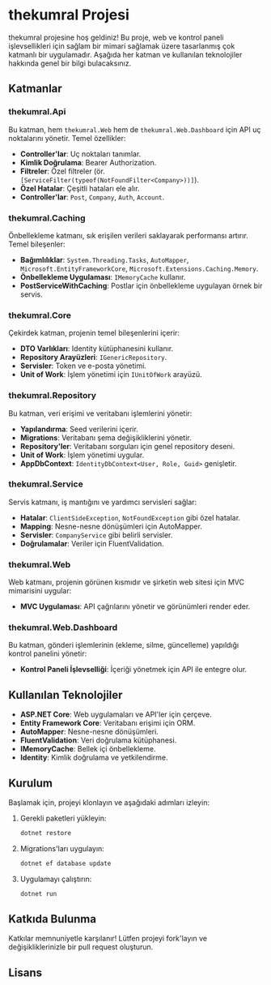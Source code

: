 # thekumral Projesi

thekumral projesine hoş geldiniz! Bu proje, web ve kontrol paneli işlevsellikleri için sağlam bir mimari sağlamak üzere tasarlanmış çok katmanlı bir uygulamadır. Aşağıda her katman ve kullanılan teknolojiler hakkında genel bir bilgi bulacaksınız.

## Katmanlar

### thekumral.Api
Bu katman, hem `thekumral.Web` hem de `thekumral.Web.Dashboard` için API uç noktalarını yönetir. Temel özellikler:
- **Controller'lar**: Uç noktaları tanımlar.
- **Kimlik Doğrulama**: Bearer Authorization.
- **Filtreler**: Özel filtreler (ör. `[ServiceFilter(typeof(NotFoundFilter<Company>))]`).
- **Özel Hatalar**: Çeşitli hataları ele alır.
- **Controller'lar**: `Post`, `Company`, `Auth`, `Account`.

### thekumral.Caching
Önbellekleme katmanı, sık erişilen verileri saklayarak performansı artırır. Temel bileşenler:
- **Bağımlılıklar**: `System.Threading.Tasks`, `AutoMapper`, `Microsoft.EntityFrameworkCore`, `Microsoft.Extensions.Caching.Memory`.
- **Önbellekleme Uygulaması**: `IMemoryCache` kullanır.
- **PostServiceWithCaching**: Postlar için önbellekleme uygulayan örnek bir servis.

### thekumral.Core
Çekirdek katman, projenin temel bileşenlerini içerir:
- **DTO Varlıkları**: Identity kütüphanesini kullanır.
- **Repository Arayüzleri**: `IGenericRepository`.
- **Servisler**: Token ve e-posta yönetimi.
- **Unit of Work**: İşlem yönetimi için `IUnitOfWork` arayüzü.

### thekumral.Repository
Bu katman, veri erişimi ve veritabanı işlemlerini yönetir:
- **Yapılandırma**: Seed verilerini içerir.
- **Migrations**: Veritabanı şema değişikliklerini yönetir.
- **Repository'ler**: Veritabanı sorguları için genel repository deseni.
- **Unit of Work**: İşlem yönetimi uygular.
- **AppDbContext**: `IdentityDbContext<User, Role, Guid>` genişletir.

### thekumral.Service
Servis katmanı, iş mantığını ve yardımcı servisleri sağlar:
- **Hatalar**: `ClientSideException`, `NotFoundException` gibi özel hatalar.
- **Mapping**: Nesne-nesne dönüşümleri için AutoMapper.
- **Servisler**: `CompanyService` gibi belirli servisler.
- **Doğrulamalar**: Veriler için FluentValidation.

### thekumral.Web
Web katmanı, projenin görünen kısmıdır ve şirketin web sitesi için MVC mimarisini uygular:
- **MVC Uygulaması**: API çağrılarını yönetir ve görünümleri render eder.

### thekumral.Web.Dashboard
Bu katman, gönderi işlemlerinin (ekleme, silme, güncelleme) yapıldığı kontrol panelini yönetir:
- **Kontrol Paneli İşlevselliği**: İçeriği yönetmek için API ile entegre olur.

## Kullanılan Teknolojiler

- **ASP.NET Core**: Web uygulamaları ve API'ler için çerçeve.
- **Entity Framework Core**: Veritabanı erişimi için ORM.
- **AutoMapper**: Nesne-nesne dönüşümleri.
- **FluentValidation**: Veri doğrulama kütüphanesi.
- **IMemoryCache**: Bellek içi önbellekleme.
- **Identity**: Kimlik doğrulama ve yetkilendirme.

## Kurulum

Başlamak için, projeyi klonlayın ve aşağıdaki adımları izleyin:

1. Gerekli paketleri yükleyin:
    ```bash
    dotnet restore
    ```

2. Migrations'ları uygulayın:
    ```bash
    dotnet ef database update
    ```

3. Uygulamayı çalıştırın:
    ```bash
    dotnet run
    ```

## Katkıda Bulunma

Katkılar memnuniyetle karşılanır! Lütfen projeyi fork'layın ve değişikliklerinizle bir pull request oluşturun.

## Lisans
